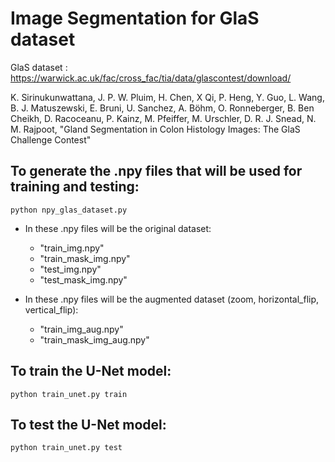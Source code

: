 # Image Segmentation for GlaS dataset

GlaS dataset : https://warwick.ac.uk/fac/cross_fac/tia/data/glascontest/download/

K. Sirinukunwattana, J. P. W. Pluim, H. Chen, X Qi, P. Heng, Y. Guo, L. Wang, B. J. Matuszewski, E. Bruni, U. Sanchez, A. Böhm, O. Ronneberger, B. Ben Cheikh, D. Racoceanu, P. Kainz, M. Pfeiffer, M. Urschler, D. R. J. Snead, N. M. Rajpoot, "Gland Segmentation in Colon Histology Images: The GlaS Challenge Contest"

## To generate the .npy files that will be used for training and testing:

    python npy_glas_dataset.py

- In these .npy files will be the original dataset:
    - "train_img.npy"
    - "train_mask_img.npy"
    - "test_img.npy"
    - "test_mask_img.npy"

- In these .npy files will be the augmented dataset (zoom, horizontal_flip, vertical_flip):
    - "train_img_aug.npy"
    - "train_mask_img_aug.npy"

## To train the U-Net model:

    python train_unet.py train

## To test the U-Net model:

    python train_unet.py test

